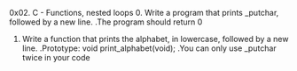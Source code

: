 0x02. C - Functions, nested loops
0. Write a program that prints _putchar, followed by a new line.
	.The program should return 0
1. Write a function that prints the alphabet, in lowercase, followed by a new line.
	.Prototype: void print_alphabet(void);
	.You can only use _putchar twice in your code

